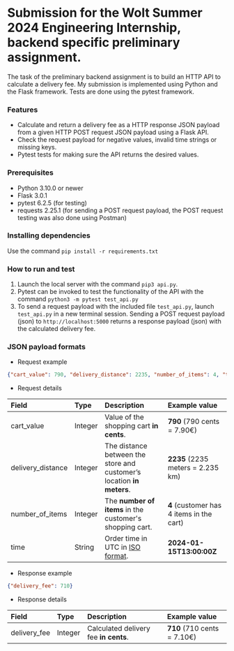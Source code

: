 # Submission for the Wolt Summer 2024 Engineering Internship, backend specific preliminary assignment.

The task of the preliminary backend assignment is to build an HTTP API to calculate a delivery fee. My submission is implemented using Python and the Flask framework. Tests are done using the pytest framework.

### Features
* Calculate and return a delivery fee as a HTTP response JSON payload from a given HTTP POST request JSON payload using a Flask API.
* Check the request payload for negative values, invalid time strings or missing keys.
* Pytest tests for making sure the API returns the desired values.


### Prerequisites
* Python 3.10.0 or newer
* Flask 3.0.1
* pytest 6.2.5 (for testing)
* requests 2.25.1 (for sending a POST request payload, the POST request testing was also done using Postman)

### Installing dependencies
Use the command `pip install -r requirements.txt`

### How to run and test
1. Launch the local server with the command `pip3 api.py`. 
2. Pytest can be invoked to test the functionality of the API with the command `python3 -m pytest test_api.py`
3. To send a request payload with the included file `test_api.py`, launch `test_api.py` in a new terminal session. Sending a POST request payload (json) to `http://localhost:5000` returns a response payload (json) with the calculated delivery fee.

### JSON payload formats
* Request example

```json
{"cart_value": 790, "delivery_distance": 2235, "number_of_items": 4, "time": "2024-01-15T13:00:00Z"}
```

* Request details

| Field             | Type  | Description                                                               | Example value                             |
|:---               |:---   |:---                                                                       |:---                                       |
|cart_value         |Integer|Value of the shopping cart __in cents__.                                   |__790__ (790 cents = 7.90€)                |
|delivery_distance  |Integer|The distance between the store and customer’s location __in meters__.      |__2235__ (2235 meters = 2.235 km)          |
|number_of_items    |Integer|The __number of items__ in the customer's shopping cart.                   |__4__ (customer has 4 items in the cart)   |
|time               |String |Order time in UTC in [ISO format](https://en.wikipedia.org/wiki/ISO_8601). |__2024-01-15T13:00:00Z__                   |

* Response example

```json
{"delivery_fee": 710}
```

* Response details

| Field         | Type  | Description                           | Example value             |
|:---           |:---   |:---                                   |:---                       |
|delivery_fee   |Integer|Calculated delivery fee __in cents__.  |__710__ (710 cents = 7.10€)|
